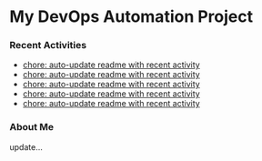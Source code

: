 # My DevOps Automation Project

### Recent Activities
<!-- activity:START -->
- [chore: auto-update readme with recent activity](https://github.com/kaigiii/mybowling-app/commit/51fc6e099a1ce5b990d3b1361389b29bc1212034)
- [chore: auto-update readme with recent activity](https://github.com/kaigiii/mybowling-app/commit/336b8e316e1f8ce82127bb4648af97e96ad7f277)
- [chore: auto-update readme with recent activity](https://github.com/kaigiii/mybowling-app/commit/2457aa6b2c074b7036ff3f27a1b5e003287d899c)
- [chore: auto-update readme with recent activity](https://github.com/kaigiii/mybowling-app/commit/cfc38901c6762be8a47186a363eb9d6c1ef82593)
- [chore: auto-update readme with recent activity](https://github.com/kaigiii/mybowling-app/commit/bf5cfc57c50c06470d40c25ace86be3fe8c748bd)
<!-- activity:END -->

### About Me
<!-- MYLINKS:START -->
<!-- MYLINKS:END -->

update...
